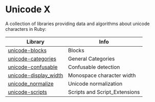 # Unicode X

A collection of libraries providing data and algorithms about unicode characters in Ruby:

Library                 | Info
------------------------|-------------------------------------------------
[unicode-blocks](https://github.com/janlelis/unicode-blocks) | Blocks
[unicode-categories](https://github.com/janlelis/unicode-categories) | General Categories
[unicode-confusable](https://github.com/janlelis/unicode-confusable) | Confusable detection
[unicode-display_width](https://github.com/janlelis/unicode-display_width) | Monospace character width
[unicode_normalize](https://github.com/ruby/ruby/blob/trunk/lib/unicode_normalize/normalize.rb) | Unicode normalization
[unicode-scripts](https://github.com/janlelis/unicode-scripts) | Scripts and Script_Extensions
